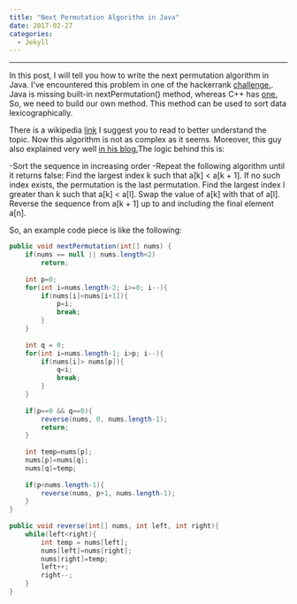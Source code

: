 ```yaml
---
title: "Next Permutation Algorithm in Java"
date: 2017-02-27
categories: 
  - Jekyll
---
```

---

In this post, I will tell you how to write the next permutation algorithm in Java. I've encountered this problem in one of the hackerrank 
<a href=" https://www.hackerrank.com/challenges/bigger-is-greater">challenge.</a>. Java is missing built-in nextPermutation() method,
whereas C++ has <a href="http://www.cplusplus.com/reference/algorithm/next_permutation/">one.</a> So, we need to build our own method.
This method can be used to sort data lexicographically. 

There is a wikipedia <a href="https://en.wikipedia.org/wiki/Permutation#Generation_in_lexicographic_order">link</a> I suggest you to read to better understand the topic. Now this algorithm is not as complex as it seems. Moreover, this guy also explained very well
<a href="https://www.nayuki.io/page/next-lexicographical-permutation-algorithm"> in his blog.</a>The logic behind this is: 

 -Sort the sequence in increasing order
 -Repeat the following algorithm until it returns false:
    Find the largest index k such that a[k] < a[k + 1]. If no such index exists, the permutation is the last permutation.
    Find the largest index l greater than k such that a[k] < a[l].
    Swap the value of a[k] with that of a[l].
    Reverse the sequence from a[k + 1] up to and including the final element a[n].

So, an example code piece is like the following:

```java
public void nextPermutation(int[] nums) {
    if(nums == null || nums.length<2)
        return;
 
    int p=0;            
    for(int i=nums.length-2; i>=0; i--){
        if(nums[i]<nums[i+1]){
            p=i;
            break;
        }    
    }
 
    int q = 0;
    for(int i=nums.length-1; i>p; i--){
        if(nums[i]> nums[p]){
            q=i;
            break;
        }    
    }
 
    if(p==0 && q==0){
        reverse(nums, 0, nums.length-1);
        return;
    }
 
    int temp=nums[p];
    nums[p]=nums[q];
    nums[q]=temp;
 
    if(p<nums.length-1){
        reverse(nums, p+1, nums.length-1);
    }
}
 
public void reverse(int[] nums, int left, int right){
    while(left<right){
        int temp = nums[left];
        nums[left]=nums[right];
        nums[right]=temp;
        left++;
        right--;
    }
}
```
